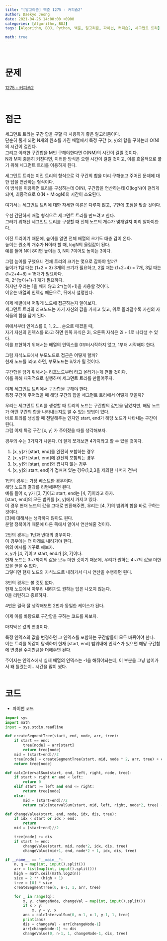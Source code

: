 ```yaml
---
title: "[알고리즘] 백준 1275 - 커피숍2"
author: Daekyo Jeong
date: 2021-04-26 14:00:00 +0900
categories: [Algorithm, BOJ]
tags: [Algorithm, BOJ, Python, 백준, 알고리즘, 파이썬, 커피숍2, 세그먼트 트리]

math: true
---
```



<br/>

# **문제**

[1275 - 커피숍2](https://www.acmicpc.net/problem/1275)

<br/>

# **접근**

세그먼트 트리는 구간 합을 구할 때 사용하기 좋은 알고리즘이다.   
단순히 풀게 되면 N개의 원소를 가진 배열에서 특정 구간 (x, y)의 합을 구하는데 O(N)의 시간이 걸린다.  
그리고 이러한 구간합을 M번 구해야한다면 O(NM)의 시간이 걸릴 것이다.  
N과 M이 충분히 커진다면, 이러한 방식은 오랜 시간이 걸릴 것이고, 이를 효율적으로 풀기 위해 세그먼트 트리를 이용하게 된다.  

세그먼트 트리는 이진 트리의 형식으로 각 구간의 합을 미리 구해놓고 주어진 문제에 대한 답을 연산하는 형식이다.  
이 방식을 이용하면 트리를 구성하는데 O(N), 구간합을 연산하는데 O(logN)이 걸리게 되며, 최종적으로 O(N + MlogN)의 시간이 소요된다.  

여기서는 세그먼트 트리에 대한 자세한 이론은 다루지 않고, 구현에 초점을 맞출 것이다.  

우선 간단하게 배열 형식으로 세그먼트 트리를 만드려고 한다.  
그러기 위해선 세그먼트 트리를 구성할 때 전체 노드의 개수가 몇개일지 미리 알아야한다.  

이진 트리이기 때문에, 높이를 알면 전체 배열의 크기도 대충 감이 온다.  
높이는 원소의 개수가 N이라 할 때, logN의 올림값이 된다.  
예를 들어 N이 8이면 높이는 3, N이 7이어도 높이는 3이다.  

그럼 높이를 구했으니 전체 트리의 크기는 몇으로 잡아야 할까?  
높이가 1일 때는 (1+2 = 3) 3개의 크기가 필요하고, 2일 때는 (1+2+4) = 7개, 3일 때는 (1+2+4+8) = 15개가 필요하다.  
즉, 2^(높이+1)-1 개가 필요하다.  
하지만 우리는 1을 빼지 않고 2^(높이+1)을 사용할 것이다.  
이유는 배열의 인덱싱 때문으로, 뒤에서 설명한다.  

이제 배열에서 어떻게 노드에 접근하는지 알아보자.  
세그먼트 트리의 리프노드는 자기 자신의 값을 가지고 있고, 위로 올라갈수록 자신의 자식들의 합을 담게 된다.  

위에서부터 인덱스를 0, 1, 2.... 순으로 매겼을 때,  
자기 자신의 인덱스를 i라고 하면 왼쪽 자식은 2i, 오른쪽 자식은 2i + 1로 나타낼 수 있다.  
이를 표현하기 위해서는 배열의 인덱스를 0부터시작하지 않고, 1부터 시작해야 한다.  

그럼 자식노드에서 부모노드로 접근은 어떻게 할까?  
현재 노드를 i라고 하면, 부모노드는 i//2가 될 것이다.  

구간합을 담기 위해서는 리프노드부터 타고 올라가는게 편할 것이다.  
이를 위해 재귀적으로 실행하며 세그먼트 트리를 만들어주자.  

이제 세그먼트 트리에서 구간합을 구해야 한다.  
특정 구간이 주어졌을 때 해당 구간의 합을 세그먼트 트리에서 어떻게 찾을까?  

우리는 세그먼트 트리를 생성할 때 트리의 노드는 구간합의 값만을 담았지만, 해당 노드가 어떤 구간의 합을 나타내는지도 알 수 있는 방법이 있다.  
바로 트리를 생성할 때 전달해주는 인자인 start, end가 해당 노드가 나타내는 구간이 된다.  
그럼 이제 특정 구간 [x, y] 가 주어졌을 때를 생각해보자.  

경우의 수는 3가지가 나온다. 더 잘게 쪼개보면 4가지라고 할 수 있을 것이다.  

1. [x, y]가 [start, end]를 완전히 포함하는 경우  
2. [x, y]가 [start, end]에 완전히 포함되는 경우  
3. [x, y]와 [start, end]와 겹치지 않는 경우  
4. [x, y]와 start, end]가 겹쳐져 있는 경우(1,2,3을 제외한 나머지 전부)

1번의 경우는 가장 베스트한 경우이다.  
해당 노드의 결과를 리턴해주면 된다.  
예를 들어 x, y가 [3, 7]이고 start, end는 [4, 7]이라고 하자.  
[start, end]의 모든 범위를 [x, y]에서 가지고 있다.  
이 경우 현재 노드의 값을 그대로 반환해주면, 우리는 [4, 7]의 범위의 합을 바로 구하는 것이다.  
[3]에 대해서는 생각하지 않아도 된다.  
분할 정복이기 때문에 다른 쪽에서 알아서 연산해줄 것이다.  

2번의 경우는 1번과 반대의 경우이다.  
이 경우에는 더 아래로 내려가야 한다.  
위의 예시를 거꾸로 해보자.  
x, y가 [4, 7]이고 start, end가 [3, 7]이다.  
현재 노드는 3~7까지의 값을 모두 더한 것이기 때문에, 우리가 원하는 4~7의 값을 더한 값을 얻을 수 없다.  
그렇다면 현재 노드의 자식노드로 내려가서 다시 연산을 수행하면 된다.  

3번의 경우는 볼 것도 없다.  
현재 노드에서 아무리 내려가도 원하는 답은 나오지 않는다.  
0을 리턴하고 종료하자.  

4번은 결국 잘 생각해보면 2번과 동일한 케이스가 된다.  

이제 이를 바탕으로 구간합을 구하는 코드를 짜보자.    

마지막은 값의 변경이다.  

특정 인덱스의 값을 변경하면 그 인덱스를 포함하는 구간합들이 모두 바뀌어야 한다.  
이는 트리를 똑같이 탐색하며 현재 [start, end] 범위내에 인덱스가 있으면 해당 구간합에 변경된 수치만큼을 더해주면 된다.  

주어지는 인덱스에서 실제 배열의 인덱스는 -1을 해줘야되는데, 이 부분을 그냥 넘어가서 왜 틀렸는지.. 시간을 많이 썼다.  
<br/>

# **코드**

- 파이썬 코드   

```py
import sys
import math
input = sys.stdin.readline

def createSegmentTree(start, end, node, arr, tree):
    if start == end:
        tree[node] = arr[start]
        return tree[node]
    mid = (start+end)//2
    tree[node] = createSegmentTree(start, mid, node * 2, arr, tree) + createSegmentTree(mid+1, end, node*2+1, arr, tree)
    return tree[node]

def calcIntervalSum(start, end, left, right, node, tree):
    if start > right or end < left:
        return 0
    elif start >= left and end <= right:
        return tree[node]
    else:
        mid = (start+end)//2
        return calcIntervalSum(start, mid, left, right, node*2, tree) + calcIntervalSum(mid+1, end, left, right, node*2+1, tree)

def changeValue(start, end, node, idx, dis, tree):
    if idx < start or idx > end:
        return
    mid = (start+end)//2

    tree[node] += dis
    if start != end:
        changeValue(start, mid, node*2, idx, dis, tree)
        changeValue(mid+1, end, node*2 + 1, idx, dis, tree)

if __name__ == "__main__":
    n, q = map(int, input().split())
    arr = list(map(int, input().split()))
    high = math.ceil(math.log2(n))
    size = 2 ** (high + 1)
    tree = [0] * size
    createSegmentTree(0, n-1, 1, arr, tree)

    for _ in range(q):
        x, y, changeNode, changeVal = map(int, input().split())
        if x > y:
            x, y = y, x
        ans = calcIntervalSum(0, n-1, x-1, y-1, 1, tree)
        print(ans)
        dis = changeVal - arr[changeNode-1]
        arr[changeNode-1] += dis
        changeValue(0, n-1, 1, changeNode-1, dis, tree)


```

<br/>
